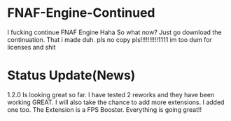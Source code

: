# FNAF-Engine-Continued
I fucking continue FNAF Engine Haha
So what now? Just go download the continuation. That i made duh.
pls no copy pls!!!!!!!!!!1111
im too dum for licenses and shit
# Status Update(News)
1.2.0 Is looking great so far. I have tested 2 reworks and they have been working GREAT.
I will also take the chance to add more extensions. I added one too.
The Extension is a FPS Booster.
Everything is going great!!
